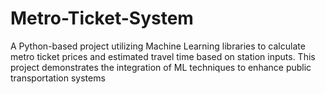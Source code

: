 # Metro-Ticket-System
A Python-based project utilizing Machine Learning libraries to calculate metro ticket prices and estimated travel time based on station inputs. This project demonstrates the integration of ML techniques to enhance public transportation systems
